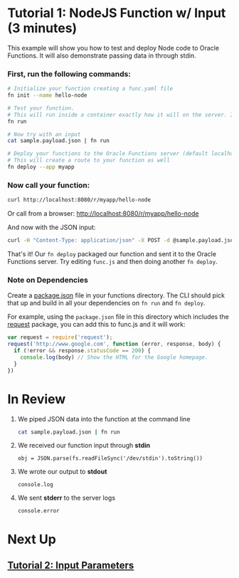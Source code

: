 # Tutorial 1: NodeJS Function w/ Input (3 minutes)

This example will show you how to test and deploy Node code to Oracle Functions. It will also demonstrate passing data in through stdin.

### First, run the following commands:

```sh
# Initialize your function creating a func.yaml file
fn init --name hello-node

# Test your function. 
# This will run inside a container exactly how it will on the server. It will also install and vendor dependencies from Gemfile
fn run

# Now try with an input
cat sample.payload.json | fn run

# Deploy your functions to the Oracle Functions server (default localhost:8080)
# This will create a route to your function as well
fn deploy --app myapp
```
### Now call your function:

```sh
curl http://localhost:8080/r/myapp/hello-node
```

Or call from a browser: [http://localhost:8080/r/myapp/hello-node](http://localhost:8080/r/myapp/hello-node)

And now with the JSON input:

```sh
curl -H "Content-Type: application/json" -X POST -d @sample.payload.json http://localhost:8080/r/myapp/hello-node
```

That's it! Our `fn deploy` packaged our function and sent it to the Oracle Functions server. Try editing `func.js` 
and then doing another `fn deploy`.

### Note on Dependencies

Create a [package.json](https://docs.npmjs.com/getting-started/using-a-package.json) file in your functions directory. The CLI should pick that up and build in all
your dependencies on `fn run` and `fn deploy`.

For example, using the `package.json` file in this directory which includes the [request](https://www.npmjs.com/package/request) package, you can add this to func.js and it will work:

```js
var request = require('request');
request('http://www.google.com', function (error, response, body) {
  if (!error && response.statusCode == 200) {
    console.log(body) // Show the HTML for the Google homepage.
  }
})
```


# In Review

1. We piped JSON data into the function at the command line
    ```sh
    cat sample.payload.json | fn run
    ```

2. We received our function input through **stdin**
    ```node
    obj = JSON.parse(fs.readFileSync('/dev/stdin').toString())
    ```

3. We wrote our output to **stdout**
    ```node
    console.log
    ```

4. We sent **stderr** to the server logs
    ```node
    console.error
    ```


# Next Up
## [Tutorial 2: Input Parameters](examples/tutorial/params)



